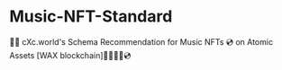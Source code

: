 # Music-NFT-Standard
👩‍🎤  cXc.world's Schema Recommendation for Music NFTs 💿  on Atomic Assets [WAX blockchain]👩‍🎤👨‍🎤💿

